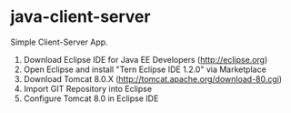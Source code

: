 # java-client-server

Simple Client-Server App.  

1) Download Eclipse IDE for Java EE Developers (http://eclipse.org)  
2) Open Eclipse and install "Tern Eclipse IDE 1.2.0" via Marketplace  
3) Download Tomcat 8.0.X (http://tomcat.apache.org/download-80.cgi)  
4) Import GIT Repository into Eclipse  
5) Configure Tomcat 8.0 in Eclipse IDE  

